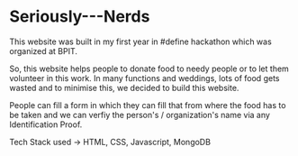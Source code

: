 # Seriously---Nerds
This website was built in my first year in #define hackathon which was organized at BPIT. 

So, this website helps people to donate food to needy people or to let them volunteer in this work. 
In many functions and weddings, lots of food gets wasted and to minimise this, we decided to build this website.

People can fill a form in which they can fill that from where the food has to be taken and we can verfiy the person's / organization's name via any Identification Proof.

Tech Stack used -> HTML, CSS, Javascript, MongoDB

